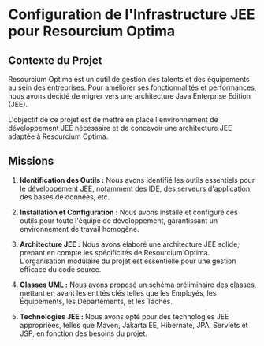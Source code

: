 # Configuration de l'Infrastructure JEE pour Resourcium Optima

## Contexte du Projet

Resourcium Optima est un outil de gestion des talents et des équipements au sein des entreprises. Pour améliorer ses fonctionnalités et performances, nous avons décidé de migrer vers une architecture Java Enterprise Edition (JEE).

L'objectif de ce projet est de mettre en place l'environnement de développement JEE nécessaire et de concevoir une architecture JEE adaptée à Resourcium Optima.

## Missions

1. **Identification des Outils :** Nous avons identifié les outils essentiels pour le développement JEE, notamment des IDE, des serveurs d'application, des bases de données, etc.

2. **Installation et Configuration :** Nous avons installé et configuré ces outils pour toute l'équipe de développement, garantissant un environnement de travail homogène.

3. **Architecture JEE :** Nous avons élaboré une architecture JEE solide, prenant en compte les spécificités de Resourcium Optima. L'organisation modulaire du projet est essentielle pour une gestion efficace du code source.

4. **Classes UML :** Nous avons proposé un schéma préliminaire des classes, mettant en avant les entités clés telles que les Employés, les Équipements, les Départements, et les Tâches.

5. **Technologies JEE :** Nous avons opté pour des technologies JEE appropriées, telles que Maven, Jakarta EE, Hibernate, JPA, Servlets et JSP, en fonction des besoins du projet.
